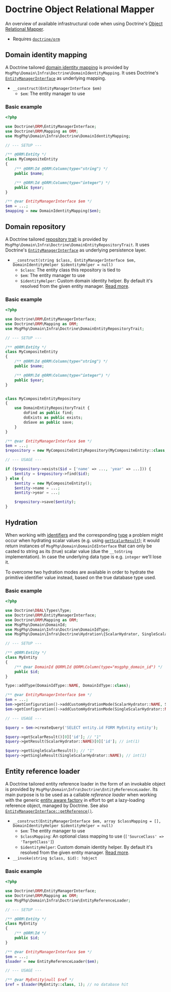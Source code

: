 # Doctrine Object Relational Mapper

An overview of available infrastructural code when using Doctrine's [Object Relational Mapper](http://www.doctrine-project.org/projects/orm.html).

- Requires [`doctrine/orm`](https://packagist.org/packages/doctrine/orm)

## Domain identity mapping

A Doctrine tailored [domain identity mapping](../ddd/identity-mapping.md) is provided by
`MsgPhp\Domain\Infra\Doctrine\DomainIdentityMapping`. It uses Doctrine's [`EntityManagerInterface`](http://www.doctrine-project.org/api/orm/2.5/class-Doctrine.ORM.EntityManagerInterface.html)
as underlying mapping.

- `__construct(EntityManagerInterface $em)`
    - `$em`: The entity manager to use

### Basic example

```php
<?php

use Doctrine\ORM\EntityManagerInterface;
use Doctrine\ORM\Mapping as ORM;
use MsgPhp\Domain\Infra\Doctrine\DomainIdentityMapping;

// --- SETUP ---

/** @ORM\Entity */
class MyCompositeEntity
{
    /** @ORM\Id @ORM\Column(type="string") */
    public $name;

    /** @ORM\Id @ORM\Column(type="integer") */
    public $year;
}

/** @var EntityManagerInterface $em */
$em = ...;
$mapping = new DomainIdentityMapping($em);
```

## Domain repository

A Doctrine tailored [repository trait](../ddd/repositories.md) is provided by
`MsgPhp\Domain\Infra\Doctrine\DomainEntityRepositoryTrait`. It uses Doctrine's [`EntityManagerInterface`](http://www.doctrine-project.org/api/orm/2.5/class-Doctrine.ORM.EntityManagerInterface.html)
as underlying persistence layer.

- `__construct(string $class, EntityManagerInterface $em, DomainIdentityHelper $identityHelper = null)`
    - `$class`: The entity class this repository is tied to
    - `$em`: The entity manager to use
    - `$identityHelper`: Custom domain identity helper. By default it's resolved from the given entity manager.
      [Read more](../ddd/identities.md).

### Basic example

```php
<?php

use Doctrine\ORM\EntityManagerInterface;
use Doctrine\ORM\Mapping as ORM;
use MsgPhp\Domain\Infra\Doctrine\DomainEntityRepositoryTrait;

// --- SETUP ---

/** @ORM\Entity */
class MyCompositeEntity
{
    /** @ORM\Id @ORM\Column(type="string") */
    public $name;

    /** @ORM\Id @ORM\Column(type="integer") */
    public $year;
}


class MyCompositeEntityRepository
{
    use DomainEntityRepositoryTrait {
        doFind as public find;
        doExists as public exists;
        doSave as public save;
    }
}

/** @var EntityManagerInterface $em */
$em = ...;
$repository = new MyCompositeEntityRepository(MyCompositeEntity::class, $em);

// --- USAGE ---

if ($repository->exists($id = ['name' => ..., 'year' => ...])) {
    $entity = $repository->find($id);
} else {
    $entity = new MyCompositeEntity();
    $entity->name = ...;
    $entity->year = ...;

    $repository->save($entity);
}
```

## Hydration

When working with [identifiers](../ddd/identifiers.md) and the corresponding [type](doctrine-dbal.md#domain-identifier-type)
a problem might occur when hydrating scalar values (e.g. using [`getScalarResult`](http://www.doctrine-project.org/api/orm/2.5/class-Doctrine.ORM.AbstractQuery.html#_getScalarResult));
it would return instances of `MsgPhp\Domain\DomainIdInterface` that can only be casted to string as its (true) scalar
value (due the `__toString` implementation). In case the underlying data type is e.g. `integer` we'll lose it.

To overcome two hydration modes are available in order to hydrate the primitive identifier value instead, based on the
true database type used.

### Basic example

```php
<?php

use Doctrine\DBAL\Types\Type;
use Doctrine\ORM\EntityManagerInterface;
use Doctrine\ORM\Mapping as ORM;
use MsgPhp\Domain\DomainId;
use MsgPhp\Domain\Infra\Doctrine\DomainIdType;
use MsgPhp\Domain\Infra\Doctrine\Hydration\{ScalarHydrator, SingleScalarHydrator}

// --- SETUP ---

/** @ORM\Entity */
class MyEntity
{
    /** @var DomainId @ORM\Id @ORM\Column(type="msgphp_domain_id") */
    public $id;
}

Type::addType(DomainIdType::NAME, DomainIdType::class);

/** @var EntityManagerInterface $em */
$em = ...;
$em->getConfiguration()->addCustomHydrationMode(ScalarHydrator::NAME, ScalarHydrator::class);
$em->getConfiguration()->addCustomHydrationMode(SingleScalarHydrator::NAME, SingleScalarHydrator::class);

// --- USAGE ---

$query = $em->createQuery('SELECT entity.id FORM MyEntity entity');

$query->getScalarResult()[0]['id']; // "1"
$query->getResult(ScalarHydrator::NAME)[0]['id']; // int(1)

$query->getSingleScalarResult(); // "1"
$query->getSingleResult(SingleScalarHydrator::NAME); // int(1)
```

## Entity reference loader

A Doctrine tailored entity reference loader in the form of an invokable object is provided by
`MsgPhp\Domain\Infra\Doctrine\EntityReferenceLoader`. Its main purpose is to be used as a callable _reference loader_
when working with the generic [entity aware factory](../ddd/factory/entity-aware.md#msgphpdomainfactoryentityawarefactory)
in effort to get a lazy-loading reference object, managed by Doctrine. See also [`EntityManagerInterface::getReference()`](http://www.doctrine-project.org/api/orm/2.5/class-Doctrine.ORM.EntityManagerInterface.html#_getReference).

- `__construct(EntityManagerInterface $em, array $classMapping = [], DomainIdentityHelper $identityHelper = null)`
    - `$em`: The entity manager to use
    - `$classMapping`: An optional class mapping to use (`['SourceClass' => 'TargetClass']`)
    - `$identityHelper`: Custom domain identity helper. By default it's resolved from the given entity manager.
      [Read more](../ddd/identities.md).
- `__invoke(string $class, $id): ?object`

### Basic example

```php
<?php

use Doctrine\ORM\EntityManagerInterface;
use Doctrine\ORM\Mapping as ORM;
use MsgPhp\Domain\Infra\Doctrine\EntityReferenceLoader;

// --- SETUP ---

/** @ORM\Entity */
class MyEntity
{
    /** @ORM\Id */
    public $id;
}

/** @var EntityManagerInterface $em */
$em = ...;
$loader = new EntityReferenceLoader($em);

// --- USAGE ---

/** @var MyEntity|null $ref */
$ref = $loader(MyEntity::class, 1); // no database hit
```
